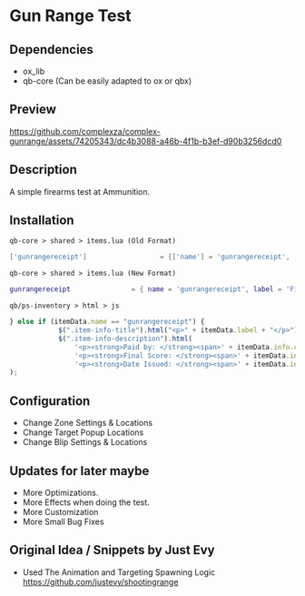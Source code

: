 # Gun Range Test

## Dependencies
* ox_lib
* qb-core (Can be easily adapted to ox or qbx)

## Preview
https://github.com/complexza/complex-gunrange/assets/74205343/dc4b3088-a46b-4f1b-b3ef-d90b3256dcd0

## Description
A simple firearms test at Ammunition.

## Installation
`qb-core > shared > items.lua (Old Format)`
```lua
['gunrangereceipt'] 				 = {['name'] = 'gunrangereceipt', 			  	 ['label'] = 'Firearms Range Receipt', 					['weight'] = 1000, 		['type'] = 'item', 		['image'] = 'ticket.png', 					['unique'] = true, 		['useable'] = false, 	['shouldClose'] = true,	   ['combinable'] = nil,   ['description'] = 'Receipt from the your firearms test!'},
```
`qb-core > shared > items.lua (New Format)`
```lua
gunrangereceipt               = { name = 'gunrangereceipt', label = 'Firearms Test', weight = 1000, image = 'ticket.png', unique = true, useable = false, description = 'Test Results from Firing Range' },
```

`qb/ps-inventory > html > js`
```js
} else if (itemData.name == "gunrangereceipt") {
            $(".item-info-title").html("<p>" + itemData.label + "</p>");
            $(".item-info-description").html(
                '<p><strong>Paid by: </strong><span>' + itemData.info.citizenname + '</span></p>' +
                '<p><strong>Final Score: </strong><span>' + itemData.info.score + '</span></p>' +
                '<p><strong>Date Issued: </strong><span>' + itemData.info.date + '</span></p>'
);
```

## Configuration
* Change Zone Settings & Locations
* Change Target Popup Locations
* Change Blip Settings & Locations

## Updates for later maybe
* More Optimizations.
* More Effects when doing the test.
* More Customization
* More Small Bug Fixes

## Original Idea / Snippets by Just Evy
* Used The Animation and Targeting Spawning Logic
[](https://github.com/justevy/shootingrange)https://github.com/justevy/shootingrange
